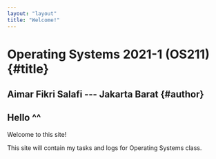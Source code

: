 ```yaml
---
layout: "layout"
title: "Welcome!"
---
```


# Operating Systems 2021-1 (OS211) {#title}
## Aimar Fikri Salafi --- Jakarta Barat {#author}

## Hello ^^

Welcome to this site!

This site will contain my tasks and logs for Operating Systems class.




